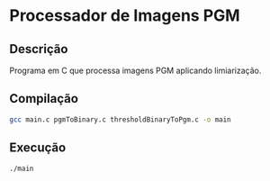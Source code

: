 # Processador de Imagens PGM

## Descrição

Programa em C que processa imagens PGM aplicando limiarização.

## Compilação

```bash
gcc main.c pgmToBinary.c thresholdBinaryToPgm.c -o main
```

## Execução

```bash
./main
```
